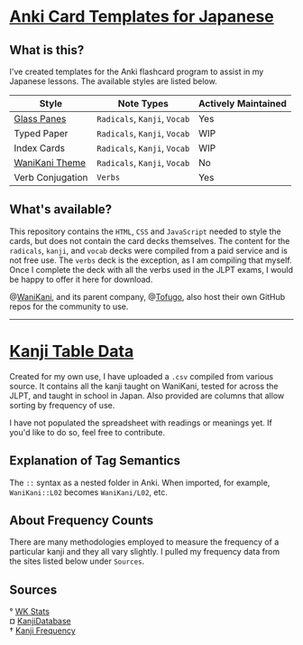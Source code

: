 # [Anki Card Templates for Japanese](https://github.com/WrinkleRelease/anki-cards/tree/main/src/anki)

## What is this?
I've created templates for the Anki flashcard program to assist in my Japanese lessons. The available styles are listed below. 

| Style | Note Types | Actively Maintained |
|-------|------------|---------------------|
| [Glass Panes](https://github.com/WrinkleRelease/anki-cards/tree/main/src/anki/01-glass-panes) | `Radicals`, `Kanji`, `Vocab` | Yes |
| Typed Paper | `Radicals`, `Kanji`, `Vocab` | WIP |
| Index Cards | `Radicals`, `Kanji`, `Vocab` | WIP |
| [WaniKani Theme](https://github.com/WrinkleRelease/anki-cards/tree/main/src/anki/04-wanikani-style) | `Radicals`, `Kanji`, `Vocab` | No|
| Verb Conjugation | `Verbs` | Yes |



## What's available?
This repository contains the `HTML`, `CSS` and `JavaScript` needed to style the cards, but does not contain the card decks themselves. The content for the `radicals`, `kanji`, and `vocab` decks were compiled from a paid service and is not free use. The `verbs` deck is the exception, as I am compiling that myself. Once I complete the deck with all the verbs used in the JLPT exams, I would be happy to offer it here for download.

@[WaniKani](https://github.com/WaniKani), and its parent company, @[Tofugo](https://github.com/tofugu), also host their own GitHub repos for the community to use.

---

# [Kanji Table Data](https://github.com/WrinkleRelease/anki-cards/tree/main/src/data)

Created for my own use, I have uploaded a `.csv` compiled from various source. It contains all the kanji taught on WaniKani, tested for across the JLPT, and taught in school in Japan. Also provided are columns that allow sorting by frequency of use. 

I have not populated the spreadsheet with readings or meanings yet. If you'd like to do so, feel free to contribute. 

## Explanation of Tag Semantics
The `::` syntax as a nested folder in Anki. When imported, for example, `WaniKani::L02` becomes `WaniKani/L02`, etc. 

## About Frequency Counts
There are many methodologies employed to measure the frequency of a particular kanji and they all vary slightly. I pulled my frequency data from the sites listed below under `Sources`. 

## Sources

° [WK Stats](https://www.wkstats.com/)
<br>¤ [KanjiDatabase](https://www.kanjidatabase.com/index.php)
<br>† [Kanji Frequency](https://scriptin.github.io/kanji-frequency/)
